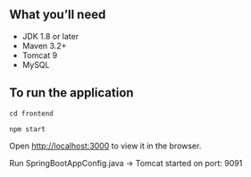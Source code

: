 ## What you’ll need
 
 -	JDK 1.8 or later
 -	Maven 3.2+
 -  Tomcat 9
 -  MySQL
 
 
## To run the application

`cd frontend`

`npm start`

Open [http://localhost:3000](http://localhost:3000) to view it in the browser.

Run SpringBootAppConfig.java -> Tomcat started on port: 9091
